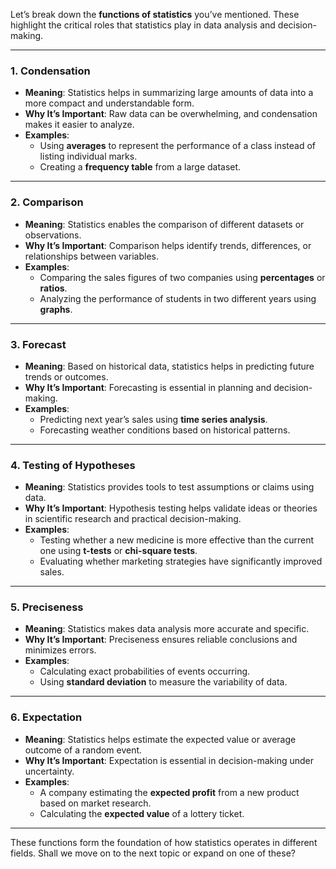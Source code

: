 Let’s break down the **functions of statistics** you’ve mentioned. These highlight the critical roles that statistics play in data analysis and decision-making.

---

### **1. Condensation**

- **Meaning**: Statistics helps in summarizing large amounts of data into a more compact and understandable form.
- **Why It’s Important**: Raw data can be overwhelming, and condensation makes it easier to analyze.
- **Examples**:
    - Using **averages** to represent the performance of a class instead of listing individual marks.
    - Creating a **frequency table** from a large dataset.

---

### **2. Comparison**

- **Meaning**: Statistics enables the comparison of different datasets or observations.
- **Why It’s Important**: Comparison helps identify trends, differences, or relationships between variables.
- **Examples**:
    - Comparing the sales figures of two companies using **percentages** or **ratios**.
    - Analyzing the performance of students in two different years using **graphs**.

---

### **3. Forecast**

- **Meaning**: Based on historical data, statistics helps in predicting future trends or outcomes.
- **Why It’s Important**: Forecasting is essential in planning and decision-making.
- **Examples**:
    - Predicting next year’s sales using **time series analysis**.
    - Forecasting weather conditions based on historical patterns.

---

### **4. Testing of Hypotheses**

- **Meaning**: Statistics provides tools to test assumptions or claims using data.
- **Why It’s Important**: Hypothesis testing helps validate ideas or theories in scientific research and practical decision-making.
- **Examples**:
    - Testing whether a new medicine is more effective than the current one using **t-tests** or **chi-square tests**.
    - Evaluating whether marketing strategies have significantly improved sales.

---

### **5. Preciseness**

- **Meaning**: Statistics makes data analysis more accurate and specific.
- **Why It’s Important**: Preciseness ensures reliable conclusions and minimizes errors.
- **Examples**:
    - Calculating exact probabilities of events occurring.
    - Using **standard deviation** to measure the variability of data.

---

### **6. Expectation**

- **Meaning**: Statistics helps estimate the expected value or average outcome of a random event.
- **Why It’s Important**: Expectation is essential in decision-making under uncertainty.
- **Examples**:
    - A company estimating the **expected profit** from a new product based on market research.
    - Calculating the **expected value** of a lottery ticket.

---

These functions form the foundation of how statistics operates in different fields. Shall we move on to the next topic or expand on one of these?